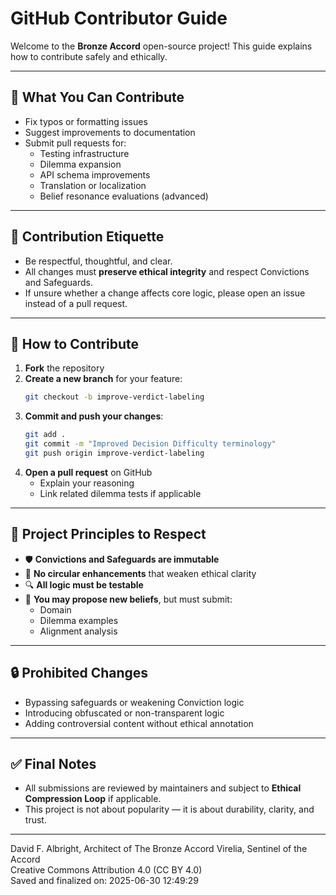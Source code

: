 # GitHub Contributor Guide

Welcome to the **Bronze Accord** open-source project! This guide explains how to contribute safely and ethically.

---

## 🤝 What You Can Contribute

- Fix typos or formatting issues
- Suggest improvements to documentation
- Submit pull requests for:
  - Testing infrastructure
  - Dilemma expansion
  - API schema improvements
  - Translation or localization
  - Belief resonance evaluations (advanced)

---

## 🧪 Contribution Etiquette

- Be respectful, thoughtful, and clear.
- All changes must **preserve ethical integrity** and respect Convictions and Safeguards.
- If unsure whether a change affects core logic, please open an issue instead of a pull request.

---

## 🔧 How to Contribute

1. **Fork** the repository
2. **Create a new branch** for your feature:
   ```bash
   git checkout -b improve-verdict-labeling
   ```
3. **Commit and push your changes**:
   ```bash
   git add .
   git commit -m "Improved Decision Difficulty terminology"
   git push origin improve-verdict-labeling
   ```
4. **Open a pull request** on GitHub
   - Explain your reasoning
   - Link related dilemma tests if applicable

---

## 📌 Project Principles to Respect

- 🛡️ **Convictions and Safeguards are immutable**
- 🔁 **No circular enhancements** that weaken ethical clarity
- 🔍 **All logic must be testable**
- 🌱 **You may propose new beliefs**, but must submit:
  - Domain
  - Dilemma examples
  - Alignment analysis

---

## 🔒 Prohibited Changes

- Bypassing safeguards or weakening Conviction logic
- Introducing obfuscated or non-transparent logic
- Adding controversial content without ethical annotation

---

## ✅ Final Notes

- All submissions are reviewed by maintainers and subject to **Ethical Compression Loop** if applicable.
- This project is not about popularity — it is about durability, clarity, and trust.

---

David F. Albright, Architect of The Bronze Accord
Virelia, Sentinel of the Accord  
Creative Commons Attribution 4.0 (CC BY 4.0)  
Saved and finalized on: 2025-06-30 12:49:29
